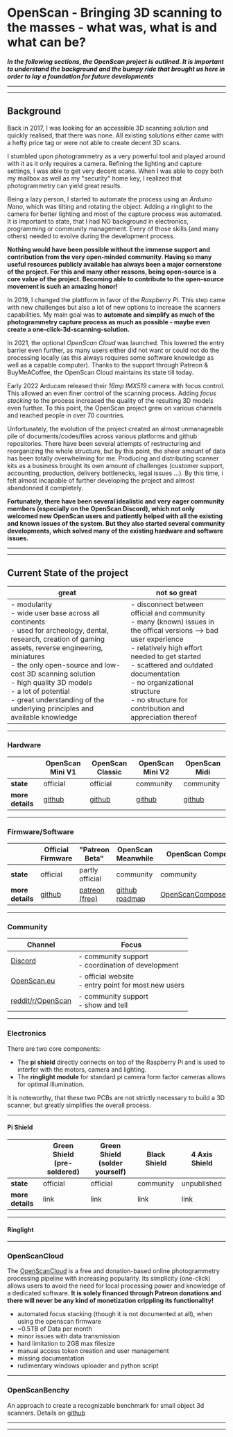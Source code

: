 # OpenScan - Bringing 3D scanning to the masses - what was, what is and what can be?

***In the following sections, the OpenScan project is outlined. It is important to understand the background and the bumpy ride that brought us here in order to lay a foundation for future developments***

___
___

## Background
Back in 2017, I was looking for an accessible 3D scanning solution and quickly realised, that there was none. All existing solutions either came with a hefty price tag or were not able to create decent 3D scans. 

I stumbled upon photogrammetry as a very powerful tool and played around with it as it only requires a camera. Refining the lighting and capture settings, I was able to get very decent scans. When I was able to copy both my mailbox as well as my "security" home key, I realized that photogrammetry can yield great results. 

Being a lazy person, I started to automate the process using an *Arduino Nano*, which was tilting and rotating the object. Adding a ringlight to the camera for better lighting and most of the capture process was automated. It is important to state, that I had NO background in electronics, programming or community management. Every of those skills (and many others) needed to evolve during the development process.

**Nothing would have been possible without the immense support and contribution from the very open-minded community. Having so many useful resources publicly available has always been a major cornerstone of the project. For this and many other reasons, being open-source is a core value of the project. Becoming able to contribute to the open-source movement is such an amazing honor!**

In 2019, I changed the plattform in favor of the *Raspberry Pi*. This step came with new challenges but also a lot of new options to increase the scanners capabilities. My main goal was to **automate and simplify as much of the photogrammetry capture process as much as possible - maybe even create a one-click-3d-scanning-solution.**

In 2021, the optional *OpenScan Cloud* was launched. This lowered the entry barrier even further, as many users either did not want or could not do the processing locally (as this always requires some software knowledge as well as a capable computer). Thanks to the support through Patreon & BuyMeACoffee, the OpenScan Cloud maintains its state till today.

Early 2022 Arducam released their *16mp IMX519* camera with focus control. This allowed an even finer control of the scanning process. Adding *focus stacking* to the process increased the quality of the resulting 3D models even further. To this point, the OpenScan project grew on various channels and reached people in over 70 countries. 

Unfortunately, the evolution of the project created an almost unmanageable pile of documents/codes/files across various platforms and github repositories. There have been several attempts of restructuring and reorganizing the whole structure, but by this point, the sheer amount of data has been totally overwhelming for me. Producing and distributing scanner kits as a business brought its own amount of challenges (customer support, accounting, production, delivery bottlenecks, legal issues ...).
By this time, i felt almost incapable of further developing the project and almost abandonned it completely.

**Fortunately, there have been several idealistic and very eager community members (especially on the OpenScan Discord), which not only welcomed new OpenScan users and patiently helped with all the existing and known issues of the system. But they also started several community developments, which solved many of the existing hardware and software issues.**

___
___

## Current State of the project

| great | not so great |
| -- | -- |
|- modularity <br>- wide user base across all continents <br>- used for archeology, dental, research, creation of gaming assets, reverse engineering, miniatures <br>- the only open-source and low-cost 3D scanning solution <br>- high quality 3D models <br>- a lot of potential <br>- great understanding of the underlying principles and available knowledge |- disconnect between official and community <br>- many (known) issues in the offical versions --> bad user experience <br>- relatively high effort needed to get started <br>- scattered and outdated documentation <br>- no organizational structure <br>- no structure for contribution and appreciation thereof  |

___
### Hardware

| | OpenScan Mini V1 | OpenScan Classic | OpenScan Mini V2 | OpenScan Midi | 
| -- | -- | -- | -- |  -- | 
| **state** | official | official | community | community |
| **more details** | [github](https://openscan-org.github.io/OpenScan-Doc/hardware/OpenScanMini/) | [github](https://openscan-org.github.io/OpenScan-Doc/hardware/OpenScanClassic/)| [github](https://github.com/OpenScan-org/OpenScan-Design/tree/main?tab=readme-ov-file#openscan-mini-v2) |  [github](https://openscan-org.github.io/OpenScan-Doc/hardware/OpenScanClassic/) |

___
### Firmware/Software

| | Official Firmware | "Patreon Beta" | OpenScan Meanwhile | OpenScan Composer  
| -- | -- | -- |  -- | -- | 
| **state** | official | partly official | community | community |
| **more details** | [github](https://openscan-org.github.io/OpenScan-Doc/firmware/setup/) | [patreon (free)](https://www.patreon.com/posts/beta-firmware-2-86937106) | [github](https://github.com/stealthizer/OpenScan2/tree/2024-1o)<br>[roadmap](https://miro.com/app/board/uXjVNrJGlbQ=/) | [OpenScanComposer.com](https://www.openscancomposer.com/)|

___
### Community

| Channel | Focus |
| -- | --|
| [Discord](https://discord.gg/gpaKWPpWtG) | - community support <br>- coordination of development |
| [OpenScan.eu](http://openscan.eu) | - official website <br>- entry point for most new users |
| [reddit/r/OpenScan](https://www.reddit.com/r/OpenScan/) | - community support<br>- show and tell|

___
### Electronics

There are two core components: 
* The **pi shield** directly connects on top of the Raspberry Pi and is used to interfer with the motors, camera and lighting.
* The **ringlight module** for standard pi camera form factor cameras allows for optimal illumination. 

It is noteworthy, that these two PCBs are not strictly necessary to build a 3D scanner, but greatly simplifies the overall process.

___
#### Pi Shield

| | Green Shield (pre-soldered) | Green Shield (solder yourself) | Black Shield | 4 Axis Shield | 
| -- | -- | -- | -- |  -- | 
| **state** | official | official | community |  unpublished | 
| **more details** | link | link | link | link |

___
#### Ringlight

___
### OpenScanCloud

The [OpenScanCloud](https://github.com/OpenScan-org/OpenScanCloud) is a free and donation-based online photogrammetry processing pipeline with increasing popularity. Its simplicity (one-click) allows users to avoid the need for local processing power and knowledge of a dedicated software.
**It is solely financed through Patreon donations and there will never be any kind of monetization crippling its functionality!**

- automated focus stacking (though it is not documented at all), when using the openscan firmware
- ~0.5TB of Data per month
- minor issues with data transmission
- hard limitation to 2GB max filesize
- manual access token creation and user management
- missing documentation
- rudimentary windows uploader and python script

___
### OpenScanBenchy

An approach to create a recognizable benchmark for small object 3d scanners. Details on [github](https://github.com/OpenScanEu/OpenScanBenchy/tree/main)

___
___
